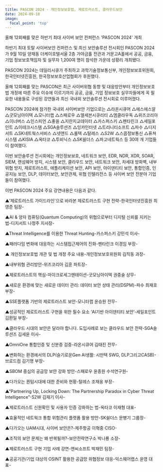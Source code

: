 ```yaml
---
title: PASCON 2024 - 개인정보보호법, 제로트러스트, 클라우드보안
date: 2024-09-18
image:
  focal_point: 'top'
---
```


올해 12회째를 맞은 하반기 최대 사이버 보안 컨퍼런스 'PASCON 2024' 개최

<!--more-->

하반기 최대 토탈 사이버보안 컨퍼런스 및 최신 보안솔루션 전시회인 PASCON 2024가 9월 10일 양재동 더케이호텔서울 2층 가야금홀 전관과 거문고A홀에서 공공, 금융, 기업 정보보호책임자 및 실무자 1,200여 명이 참석한 가운데 성황리 개최됐다.

PASCON 2024는 데일리시큐가 주최하고 과학기술정보통신부, 개인정보보호위원회, 한국인터넷진흥원, 한국정보보호산업협회가 후원했다.

올해 12회째를 맞는 PASCON은 최근 사이버위협 동향 및 대응방안부터 개인정보보호법 개정에 따른 주요 이슈에 이르기까지 공공, 금융, 기업 정보보호 실무자들에게 꼭 필요한 내용들로 구성된 강연들과 최신 국내외 보안솔루션 전시회로 이루어졌다.

PASCON 2024에 참가한 국내외 사이버보안 기업으로는 △라온시큐어 △에스에스알 △굿모닝아이텍 △모니터랩 △스패로우 △엘세븐시큐리티 △엠클라우독 △위즈코리아 △이너버스 △인스피언 △좋을 △지란지교데이터 △카스퍼스키 △펜타린크 △세일포인트 △이테크시스템 △SGA솔루션즈 △잉카인터넷 △트리니티소프트 △파수 △디지서트 △SK네트웍스서비스 △넷앤드 △롤텍 △탈레스 △S2W △스콥정보통신 △퓨쳐시스템 △KISIA △옥타코 △투비닉스 △SK쉴더스 △파고네트웍스 등 30여 개 기업들이 참여했다.

이번 보안솔루션 전시회에는 개인정보보호, 네트워크 보안, EDR, NDR, XDR, SOAR, SIEM, 랜섬웨어 방지, 시스템 보안, 클라우드 보안, 네트워크 보안, 차세대 방화벽, 내부위협 방지, 제로트러스트, 애플리케이션 보안, API 보안, 아이덴티티 보안, 통합인증, 인공지능 보안, DLP, 데이터보안, 보안관제, 위협 인텔리전스 등 사이버 보안 전분야 기업들이 참여했다.

이번 PASCON 2024 주요 강연내용은 다음과 같다.

▲'제로트러스트 가이드라인'으로 바라본 제로트러스트 구현 전략-한국인터넷진흥원 최영준 팀장-

▲AI & 양자 컴퓨팅(Quantum Computing)의 위협으로부터 디지털 신뢰를 지키는 법-디지서트 나정주 지사장-

▲Threat Intelligence를 이용한 Threat Hunting-카스퍼스키 강민석 이사-

▲패러다임 변화에 대응하는 시스템접근제어의 진화-펜타린크 이경임 부장-

▲ 개인정보보호법 개관 및 법 개정 주요 내용-개인정보보호위원회 김직동 과장-

▲내부위협 관리방안-위즈코리아 김훈 파트장-

▲제로트러스트의 핵심-마이크로세그멘테이션-굿모닝아이텍 권중술 상무-

▲새로운 환경에 맞는 새로운 데이터 관리: 데이터 보안 상태 관리(DSPM)-파수 최재호 부장-

▲SSE플랫폼 기반의 제로트러스트 보안-모니터랩 윤승원 전무-

▲성공적인 제로트러스트 구현을 위한 필수 요소 ‘AI기반 아이덴티티 보안’-세일포인트 김환일 부장-

▲클라우드 시대의 보안은 달라야 합니다. 도입사례로 보는 클라우드 보안 전략-SGA솔루션즈 김세윤 이사-

▲OmniOne 통합인증 및 신분증 검증-라온시큐어 김태진 전무-

▲변화하는 환경에서의 DLP(슬기로운Gen AI생활: 시만텍 SWG, DLP그리고CASB)-브로드컴 김기명 부장-

▲SBOM 중심의 공급망 보안 강화 방안-스패로우 윤종원 수석연구원-

▲다가오는 퀀텀시대에 대한 준비와 현황-탈레스 조재웅 부장-

▲“Partnering Up, Locking Down: The Partnership Paradox in Cyber Threat Intelligence”-S2W 김재기 이사-

▲제로트러스트 신원확인 및 사용자 인증 강화하는 법-옥타코 이재형 대표-

▲효율적인 네트웍크 통합 위험관리 플랫폼 활용 방안-SK쉴더스 문병기 그룹장-

▲다가오는 UAM시대, 사이버 보안은?-제주항공 이혁중 CISO-

▲조직의 보안 문제는 왜 반복될까?-보안전략연구소 박나룡 소장-

▲제로트러스트 구현 기업 사례 강연-엔씨소프트 박재민 팀장-

▲공공기관/기업 대상의 OSINT 활용한 공급망 위협정보 대응-익스웨어랩스 윤영 대표-